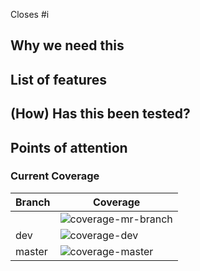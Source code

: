 <!-- Change #i to the corresponding issue e.g. #1 -->
Closes #i

## Why we need this

## List of features

## (How) Has this been tested?

## Points of attention

### Current Coverage
<!-- Replace <branch-to-merge> with the branch that is the subject of this MR -->
|Branch|Coverage|
|--|--| 
|<branch-to-merge>|![coverage-mr-branch](https://gitlab.ewi.tudelft.nl/TI2806/2018-2019/ST/cp19-st-01/st-01/badges/<branch-to-merge>/coverage.svg)|
|dev|![coverage-dev](https://gitlab.ewi.tudelft.nl/TI2806/2018-2019/ST/cp19-st-01/st-01/badges/dev/coverage.svg)|
|master|![coverage-master](https://gitlab.ewi.tudelft.nl/TI2806/2018-2019/ST/cp19-st-01/st-01/badges/master/coverage.svg)|
